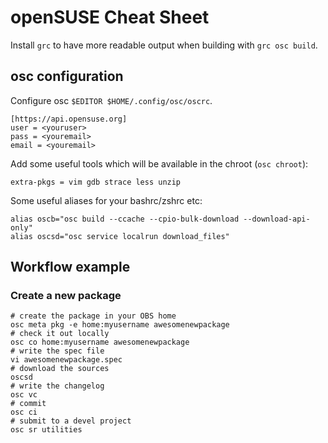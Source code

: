 # openSUSE Cheat Sheet

Install `grc` to have more readable output when building with `grc osc build`.

## osc configuration
Configure osc `$EDITOR $HOME/.config/osc/oscrc`.

```
[https://api.opensuse.org]
user = <youruser>
pass = <youremail>
email = <youremail>
```

Add some useful tools which will be available in the chroot (`osc chroot`):
```
extra-pkgs = vim gdb strace less unzip
```

Some useful aliases for your bashrc/zshrc etc:
```
alias oscb="osc build --ccache --cpio-bulk-download --download-api-only"
alias oscsd="osc service localrun download_files"
```

## Workflow example

### Create a new package
```
# create the package in your OBS home
osc meta pkg -e home:myusername awesomenewpackage
# check it out locally
osc co home:myusername awesomenewpackage
# write the spec file
vi awesomenewpackage.spec
# download the sources
oscsd
# write the changelog
osc vc
# commit
osc ci
# submit to a devel project
osc sr utilities
```
